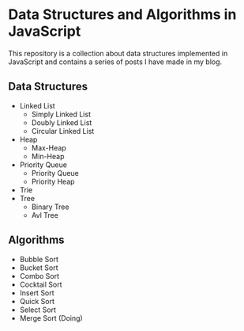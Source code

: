 # Data Structures and Algorithms in JavaScript

This repository is a collection about data structures implemented in JavaScript and contains a series of posts I have made in my blog.

## Data Structures

* Linked List 
	* Simply Linked List
	* Doubly Linked List
	* Circular Linked List
* Heap 
	* Max-Heap
	* Min-Heap
* Priority Queue 
	* Priority Queue
	* Priority Heap
* Trie
* Tree 
	* Binary Tree
	* Avl Tree


## Algorithms

* Bubble Sort
* Bucket Sort
* Combo Sort
* Cocktail Sort
* Insert Sort
* Quick Sort
* Select Sort
* Merge Sort (Doing)